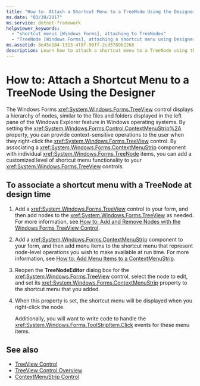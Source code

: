 ```yaml
---
title: "How to: Attach a Shortcut Menu to a TreeNode Using the Designer"
ms.date: "03/30/2017"
ms.service: dotnet-framework
helpviewer_keywords:
  - "shortcut menus [Windows Forms], attaching to TreeNodes"
  - "TreeNode [Windows Forms], attaching a shortcut menu using Designer"
ms.assetid: 8e45e184-1313-4f8f-90ff-2cd5789b2268
description: Learn how to attach a shortcut menu to a TreeNode using the designer to add a customized level of shortcut menu functionality.
---
```

# How to: Attach a Shortcut Menu to a TreeNode Using the Designer

The Windows Forms <xref:System.Windows.Forms.TreeView> control displays a hierarchy of nodes, similar to the files and folders displayed in the left pane of the Windows Explorer feature in Windows operating systems. By setting the <xref:System.Windows.Forms.Control.ContextMenuStrip%2A> property, you can provide context-sensitive operations to the user when they right-click the <xref:System.Windows.Forms.TreeView> control. By associating a <xref:System.Windows.Forms.ContextMenuStrip> component with individual <xref:System.Windows.Forms.TreeNode> items, you can add a customized level of shortcut menu functionality to your <xref:System.Windows.Forms.TreeView> controls.

## To associate a shortcut menu with a TreeNode at design time

1. Add a <xref:System.Windows.Forms.TreeView> control to your form, and then add nodes to the <xref:System.Windows.Forms.TreeView> as needed. For more information, see [How to: Add and Remove Nodes with the Windows Forms TreeView Control](how-to-add-and-remove-nodes-with-the-windows-forms-treeview-control.md).

2. Add a <xref:System.Windows.Forms.ContextMenuStrip> component to your form, and then add menu items to the shortcut menu that represent node-level operations you wish to make available at run time. For more information, see [How to: Add Menu Items to a ContextMenuStrip](how-to-add-menu-items-to-a-contextmenustrip.md).

3. Reopen the **TreeNodeEditor** dialog box for the <xref:System.Windows.Forms.TreeView> control, select the node to edit, and set its <xref:System.Windows.Forms.ContextMenuStrip> property to the shortcut menu that you added.

4. When this property is set, the shortcut menu will be displayed when you right-click the node.

     Additionally, you will want to write code to handle the <xref:System.Windows.Forms.ToolStripItem.Click> events for these menu items.

## See also

- [TreeView Control](treeview-control-windows-forms.md)
- [TreeView Control Overview](treeview-control-overview-windows-forms.md)
- [ContextMenuStrip Control](contextmenustrip-control.md)
